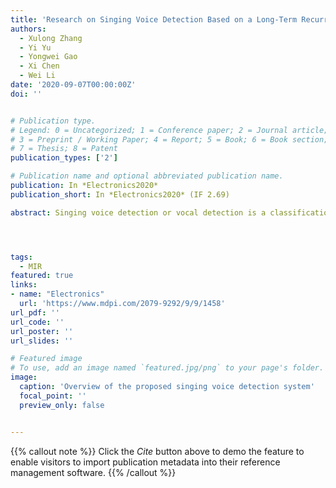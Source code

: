 ```yaml
---
title: 'Research on Singing Voice Detection Based on a Long-Term Recurrent Convolutional Network with Vocal Separation and Temporal Smoothing'
authors:
  - Xulong Zhang
  - Yi Yu
  - Yongwei Gao
  - Xi Chen
  - Wei Li
date: '2020-09-07T00:00:00Z'
doi: ''


# Publication type.
# Legend: 0 = Uncategorized; 1 = Conference paper; 2 = Journal article;
# 3 = Preprint / Working Paper; 4 = Report; 5 = Book; 6 = Book section;
# 7 = Thesis; 8 = Patent
publication_types: ['2']

# Publication name and optional abbreviated publication name.
publication: In *Electronics2020*
publication_short: In *Electronics2020* (IF 2.69)

abstract: Singing voice detection or vocal detection is a classification task that determines whether a given audio segment contains singing voices. This task plays a very important role in vocal-related music information retrieval tasks, such as singer identification. Although humans can easily distinguish between singing and nonsinging parts, it is still very difficult for machines to do so. Most existing methods focus on audio feature engineering with classifiers, which rely on the experience of the algorithm designer. In recent years, deep learning has been widely used in computer hearing. To extract essential features that reflect the audio content and characterize the vocal context in the time domain, this study adopted a long-term recurrent convolutional network (LRCN) to realize vocal detection. The convolutional layer in LRCN functions in feature extraction, and the long short-term memory (LSTM) layer can learn the time sequence relationship. The preprocessing of singing voices and accompaniment separation and the postprocessing of time-domain smoothing were combined to form a complete system. Experiments on five public datasets investigated the impacts of the different features for the fusion, frame size, and block size on LRCN temporal relationship learning, and the effects of preprocessing and postprocessing on performance, and the results confirm that the proposed singing voice detection algorithm reached the state-of-the-art level on public datasets.




tags:
  - MIR
featured: true
links:
- name: "Electronics"
  url: 'https://www.mdpi.com/2079-9292/9/9/1458'
url_pdf: ''
url_code: ''
url_poster: ''
url_slides: ''

# Featured image
# To use, add an image named `featured.jpg/png` to your page's folder.
image:
  caption: 'Overview of the proposed singing voice detection system'
  focal_point: ''
  preview_only: false


---
```


{{% callout note %}}
Click the _Cite_ button above to demo the feature to enable visitors to import publication metadata into their reference management software.
{{% /callout %}}

